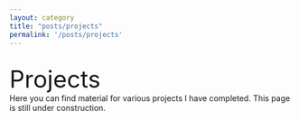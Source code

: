 ```yaml
---
layout: category
title: "posts/projects"
permalink: '/posts/projects'
---
```


<br>
<div style="font-size:3em;">Projects</div>
Here you can find material for various projects I have completed. This page is still under construction.
